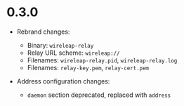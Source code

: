 # 0.3.0

- Rebrand changes:

    - Binary: `wireleap-relay`
    - Relay URL scheme: `wireleap://`
    - Filenames: `wireleap-relay.pid`, `wireleap-relay.log`
    - Filenames: `relay-key.pem`, `relay-cert.pem`

- Address configuration changes:

    - `daemon` section deprecated, replaced with `address`

